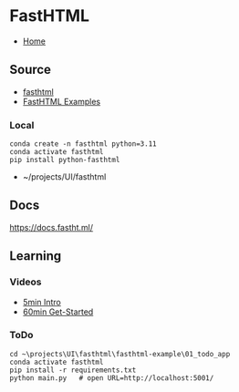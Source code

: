 # FastHTML

- [Home](https://fastht.ml/)

## Source

- [fasthtml](https://github.com/AnswerDotAI/fasthtml)
- [FastHTML Examples](https://github.com/AnswerDotAI/fasthtml-example)

### Local
```
conda create -n fasthtml python=3.11
conda activate fasthtml
pip install python-fasthtml
```
- ~/projects/UI/fasthtml

## Docs
https://docs.fastht.ml/

## Learning

### Videos
- [5min Intro](https://youtu.be/QqZUzkPcU7A?si=XOobNEytBpmys4Rv) 
- [60min Get-Started](https://youtu.be/Auqrm7WFc0I?si=vvx-4c-ppVP46pVa)

### ToDo

```
cd ~\projects\UI\fasthtml\fasthtml-example\01_todo_app
conda activate fasthtml
pip install -r requirements.txt
python main.py   # open URL=http://localhost:5001/
```



